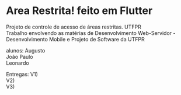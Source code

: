 # Area Restrita! feito em Flutter
Projeto de controle de acesso de áreas restritas. UTFPR
<br>
Trabalho envolvendo as matérias de Desenvolvimento Web-Servidor - Desenvolvimento Mobile e Projeto de Software da UTFPR 

alunos: 
Augusto <br>
João Paulo <br>
Leonardo <br>

Entregas:
V1) <br>
V2) <br>
V3) <br>